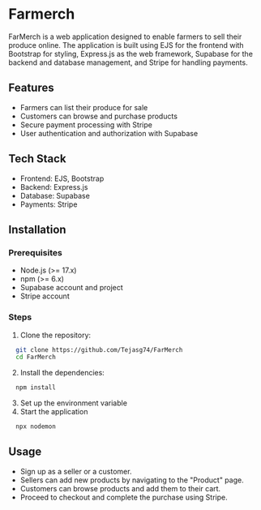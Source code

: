 # Farmerch
FarMerch is a web application designed to enable farmers to sell their produce online. The application is built using EJS for the frontend with Bootstrap for styling, Express.js as the web framework, Supabase for the backend and database management, and Stripe for handling payments.

## Features
- Farmers can list their produce for sale
- Customers can browse and purchase products
- Secure payment processing with Stripe
- User authentication and authorization with Supabase

## Tech Stack
- Frontend: EJS, Bootstrap
- Backend: Express.js
- Database: Supabase
- Payments: Stripe

## Installation
### Prerequisites
- Node.js (>= 17.x)
- npm (>= 6.x)
- Supabase account and project
- Stripe account

### Steps
1. Clone the repository:
```bash
  git clone https://github.com/Tejasg74/FarMerch
  cd FarMerch
```
2. Install the dependencies:
```bash
  npm install
```
3. Set up the environment variable
4. Start the application
```bash
  npx nodemon
```

## Usage
- Sign up as a seller or a customer.
- Sellers can add new products by navigating to the "Product" page.
- Customers can browse products and add them to their cart.
- Proceed to checkout and complete the purchase using Stripe.
